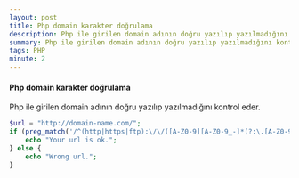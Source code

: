 ```yaml
---
layout: post
title: Php domain karakter doğrulama
description: Php ile girilen domain adının doğru yazılıp yazılmadığını kontrol eder.
summary: Php ile girilen domain adının doğru yazılıp yazılmadığını kontrol eder.
tags: PHP
minute: 2
---
```

#### Php domain karakter doğrulama

Php ile girilen domain adının doğru yazılıp yazılmadığını kontrol eder.

```php
$url = "http://domain-name.com/";
if (preg_match('/^(http|https|ftp):\/\/([A-Z0-9][A-Z0-9_-]*(?:\.[A-Z0-9][A-Z0-9_-]*)+):?(\d+)?\/?/i', $url)) {
    echo "Your url is ok.";
} else {
    echo "Wrong url.";
}
```
